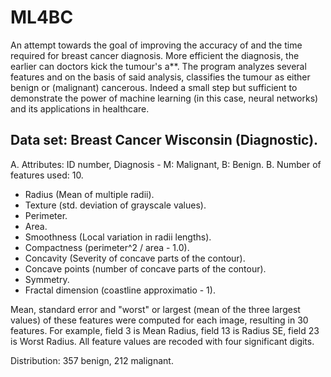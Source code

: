 # ML4BC

An attempt towards the goal of improving the accuracy of and the time required for breast cancer diagnosis. More efficient the diagnosis, the earlier can doctors kick the tumour's a**.
The program analyzes several features and on the basis of said analysis, classifies the tumour as either benign or (malignant) cancerous.
Indeed a small step but sufficient to demonstrate the power of machine learning (in this case, neural networks) and its applications in healthcare.

## Data set: Breast Cancer Wisconsin (Diagnostic).
A. Attributes: ID number, Diagnosis - M: Malignant, B: Benign.
B. Number of features used: 10.
- Radius (Mean of multiple radii).
- Texture (std. deviation of grayscale values).
- Perimeter.
- Area.
- Smoothness (Local variation in radii lengths).
- Compactness (perimeter^2 / area - 1.0).
- Concavity (Severity of concave parts of the contour).
- Concave points (number of concave parts of the contour).
- Symmetry.
- Fractal dimension (coastline approximatio - 1).

Mean, standard error and "worst" or largest (mean of the three largest values) of these features were computed for each image, resulting in 30 features.
For example, field 3 is Mean Radius, field 13 is Radius SE, field 23 is Worst Radius. All feature values are recoded with four significant digits.

Distribution: 357 benign, 212 malignant.
